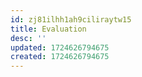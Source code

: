 ```yaml
---
id: zj81ilhh1ah9ciliraytw15
title: Evaluation
desc: ''
updated: 1724626794675
created: 1724626794675
---
```

